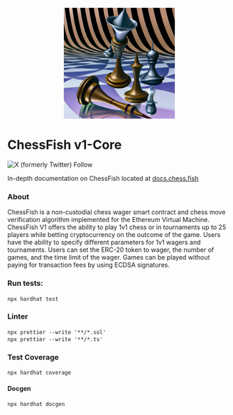<p align="center">
   <img src="/doc/4d_chess.jpeg" width="250">
</p>

# ChessFish v1-Core
![X (formerly Twitter) Follow](https://img.shields.io/twitter/follow/evmchess)


In-depth documentation on ChessFish located at [docs.chess.fish](http://docs.chess.fish)

### About
ChessFish is a non-custodial chess wager smart contract and chess move verification algorithm implemented for the Ethereum Virtual Machine. ChessFish V1 offers the ability to play 1v1 chess or in tournaments up to 25 players while betting cryptocurrency on the outcome of the game. Users have the ability to specify different parameters for 1v1 wagers and tournaments. Users can set the ERC-20 token to wager, the number of games, and the time limit of the wager. Games can be played without paying for transaction fees by using ECDSA signatures.

### Run tests: 
```
npx hardhat test
```

### Linter
```
npx prettier --write '**/*.sol'  
npx prettier --write '**/*.ts'
```

### Test Coverage 
```
npx hardhat coverage
```

#### Docgen
```
npx hardhat docgen
```
